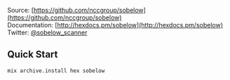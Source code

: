 Source: [https://github.com/nccgroup/sobelow](https://github.com/nccgroup/sobelow)<br>
Documentation: [http://hexdocs.pm/sobelow](http://hexdocs.pm/sobelow)<br>
Twitter: [@sobelow_scanner](https://twitter.com/sobelow_scanner)<br>

## Quick Start

```
mix archive.install hex sobelow
```
